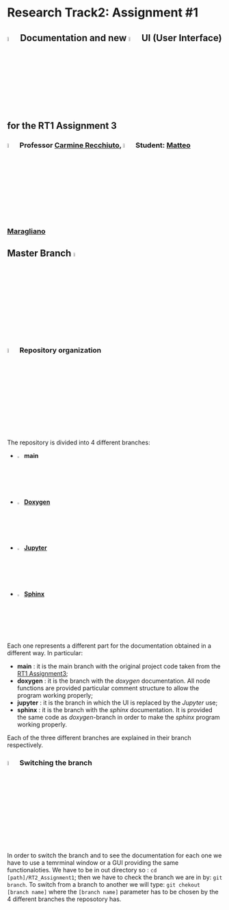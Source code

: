 # Research Track2: Assignment #1
## <img src="https://user-images.githubusercontent.com/62358773/158240285-e5cf386b-233d-445e-ab4a-1a14976d39a4.png" width="5%" height="5%"> Documentation and new <img src="https://user-images.githubusercontent.com/62358773/158241494-e5a35341-0032-4ecf-b57d-bb0d8a4c1814.png" width="5%" height="5%"> UI (User Interface) for the RT1 Assignment 3
### <img src="https://user-images.githubusercontent.com/62358773/158238820-f418cc09-4227-4afc-9c31-1705dfb64f5a.png" width="5%" height="5%"> Professor [Carmine Recchiuto](https://github.com/CarmineD8), <img src="https://user-images.githubusercontent.com/62358773/158238810-c5dcb486-ba24-4b35-87de-39a54e88f36b.png" width="5%" height="5%"> Student: [Matteo Maragliano](https://github.com/mmatteo-hub)

## Master Branch <img src="https://user-images.githubusercontent.com/62358773/157435327-929ef025-418e-43d3-9056-1f21f7e7b1e9.png" width="5%" height="5%"></h2>

### <img src="https://user-images.githubusercontent.com/62358773/158230379-3c1a609e-e437-4c90-9f94-90f70d162e8a.png" width="5%" height="5%"> Repository organization
The repository is divided into 4 different branches:
* <img src="https://user-images.githubusercontent.com/62358773/158239721-23bf05e3-96de-4e5c-8b72-f95d75400b33.png" width="2.5%" height="2.5%"> **main**
* <img src="https://user-images.githubusercontent.com/62358773/157435494-aad1604c-ecde-4b38-aa5e-13cef84f4620.png" width="2.5%" height="2.5%"> [**Doxygen**](https://www.doxygen.nl/manual/docblocks.html)
* <img src="https://user-images.githubusercontent.com/62358773/157435593-53d7c0e1-919e-488c-845f-82988b838b20.png" width="2.5%" height="2.5%"> [**Jupyter**](https://jupyter.org)
* <img src="https://user-images.githubusercontent.com/62358773/157435708-d0d6175d-b03d-4c89-a63b-fe3ad1ff269f.png" width="2.5%" height="2.5%"> [**Sphinx**](https://www.sphinx-doc.org/en/master/)

Each one represents a different part for the documentation obtained in a different way.
In particular:
* **main** : it is the main branch with the original project code taken from the [RT1 Assignment3](https://github.com/mmatteo-hub/RT1_Assignment3/tree/noetic);
* **doxygen** : it is the branch with the *doxygen* documentation. All node functions are provided particular comment structure to allow the program working properly;
* **jupyter** : it is the branch in which the UI is replaced by the *Jupyter* use;
* **sphinx** : it is the branch with the *sphinx* documentation. It is provided the same code as *doxygen*-branch in order to make the *sphinx* program working properly.

Each of the three different branches are explained in their branch respectively.

### <img src="https://user-images.githubusercontent.com/62358773/157433800-cbf3f310-46d9-4bdf-9afb-6993a2045f9f.png" width="5%" height="5%"> Switching the branch 
In order to switch the branch and to see the documentation for each one we have to use a temrminal window or a GUI providing the same functionaloties.
We have to be in out directory so : `cd [path]/RT2_Assignment1`; then we have to check the branch we are in by: `git branch`.
To switch from a branch to another we will type: `git chekout [branch name]` where the `[branch name]` parameter has to be chosen by the 4 different branches the reposotory has.
